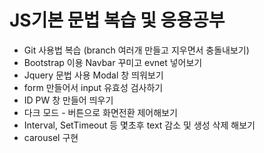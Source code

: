 <h1>JS기본 문법 복습 및 응용공부</h1>


- Git 사용법 복습 (branch 여러개 만들고 지우면서 충돌내보기)
- Bootstrap 이용 Navbar 꾸미고 evnet 넣어보기
- Jquery 문법 사용 Modal 창 띄워보기
- form 만들어서 input 유효성 검사하기
- ID PW 창 만들어 띄우기
- 다크 모드 - 버튼으로 화면전환 제어해보기
- Interval, SetTimeout 등 몇초후 text 감소 및 생성 삭제 해보기
- carousel 구현
